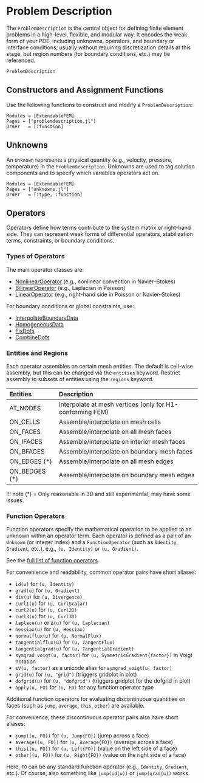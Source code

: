 # Problem Description

The `ProblemDescription` is the central object for defining finite element problems in a high-level, flexible, and modular way. It encodes the weak form of your PDE, including unknowns, operators, and boundary or interface conditions, usually without requiring discretization details at this stage, but region numbers (for boundary conditions, etc.) may be referenced.


```@docs
ProblemDescription
```

## Constructors and Assignment Functions

Use the following functions to construct and modify a `ProblemDescription`:

```@autodocs
Modules = [ExtendableFEM]
Pages = ["problemdescription.jl"]
Order   = [:function]
```

## Unknowns

An `Unknown` represents a physical quantity (e.g., velocity, pressure, temperature) in the `ProblemDescription`. Unknowns are used to tag solution components and to specify which variables operators act on.

```@autodocs
Modules = [ExtendableFEM]
Pages = ["unknowns.jl"]
Order   = [:type, :function]
```

## Operators

Operators define how terms contribute to the system matrix or right-hand side. They can represent weak forms of differential operators, stabilization terms, constraints, or boundary conditions.

### Types of Operators

The main operator classes are:
- [NonlinearOperator](@ref) (e.g., nonlinear convection in Navier–Stokes)
- [BilinearOperator](@ref) (e.g., Laplacian in Poisson)
- [LinearOperator](@ref) (e.g., right-hand side in Poisson or Navier–Stokes)

For boundary conditions or global constraints, use:
- [InterpolateBoundaryData](@ref)
- [HomogeneousData](@ref)
- [FixDofs](@ref)
- [CombineDofs](@ref)

### Entities and Regions

Each operator assembles on certain mesh entities. The default is cell-wise assembly, but this can be changed via the `entities` keyword. Restrict assembly to subsets of entities using the `regions` keyword.

| Entities         | Description                                                      |
| :--------------- | :--------------------------------------------------------------- |
| AT_NODES         | Interpolate at mesh vertices (only for H1-conforming FEM)        |
| ON_CELLS         | Assemble/interpolate on mesh cells                               |
| ON_FACES         | Assemble/interpolate on all mesh faces                           |
| ON_IFACES        | Assemble/interpolate on interior mesh faces                      |
| ON_BFACES        | Assemble/interpolate on boundary mesh faces                      |
| ON_EDGES (*)     | Assemble/interpolate on all mesh edges   |
| ON_BEDGES (*)    | Assemble/interpolate on boundary mesh edges |

!!! note
    (*) = Only reasonable in 3D and still experimental; may have some issues.

### Function Operators

Function operators specify the mathematical operation to be applied to an unknown within an operator term. Each operator is defined as a pair of an `Unknown` (or integer index) and a `FunctionOperator` (such as `Identity`, `Gradient`, etc.), e.g., `(u, Identity)` or `(u, Gradient)`.

See the [full list of function operators](https://wias-pdelib.github.io/ExtendableFEMBase.jl/dev/functionoperators/).

For convenience and readability, common operator pairs have short aliases:
- `id(u)` for `(u, Identity)`
- `grad(u)` for `(u, Gradient)`
- `div(u)` for `(u, Divergence)`
- `curl1(u)` for `(u, CurlScalar)`
- `curl2(u)` for `(u, Curl2D)`
- `curl3(u)` for `(u, Curl3D)`
- `laplace(u)` or `Δ(u)` for `(u, Laplacian)`
- `hessian(u)` for `(u, Hessian)`
- `normalflux(u)` for `(u, NormalFlux)`
- `tangentialflux(u)` for `(u, TangentFlux)`
- `tangentialgrad(u)` for `(u, TangentialGradient)`
- `symgrad_voigt(u, factor)` for `(u, SymmetricGradient{factor})` in Voigt notation
- `εV(u, factor)` as a unicode alias for `symgrad_voigt(u, factor)`
- `grid(u)` for `(u, "grid")` (triggers gridplot in plot)
- `dofgrid(u)` for `(u, "dofgrid")` (triggers gridplot for the dofgrid in plot)
- `apply(u, FO)` for `(u, FO)` for any function operator type

Additional function operators for evaluating discontinuous quantities on faces (such as `jump`, `average`, `this`, `other`) are available.

For convenience, these discontinuous operator pairs also have short aliases:
- `jump((u, FO))` for `(u, Jump{FO})` (jump across a face)
- `average((u, FO))` for `(u, Average{FO})` (average across a face)
- `this((u, FO))` for `(u, Left{FO})` (value on the left side of a face)
- `other((u, FO))` for `(u, Right{FO})` (value on the right side of a face)

Here, `FO` can be any standard function operator (e.g., `Identity`, `Gradient`, etc.).
Of course, also something like `jump(id(u))` or `jump(grad(u))` works.
